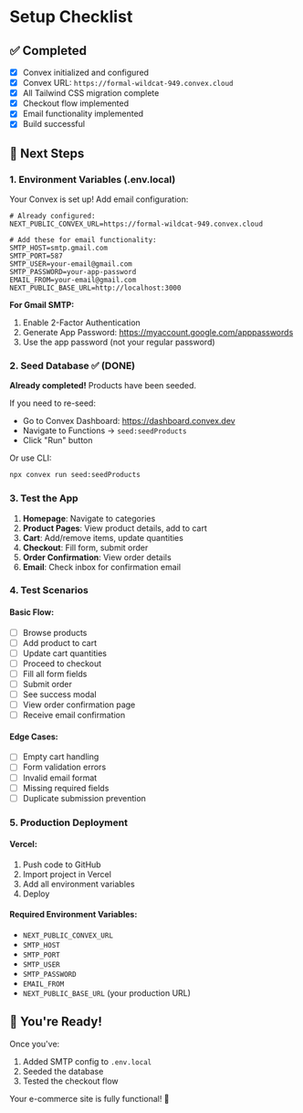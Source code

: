 # Setup Checklist

## ✅ Completed
- [x] Convex initialized and configured
- [x] Convex URL: `https://formal-wildcat-949.convex.cloud`
- [x] All Tailwind CSS migration complete
- [x] Checkout flow implemented
- [x] Email functionality implemented
- [x] Build successful

## 🔧 Next Steps

### 1. Environment Variables (.env.local)
Your Convex is set up! Add email configuration:

```env
# Already configured:
NEXT_PUBLIC_CONVEX_URL=https://formal-wildcat-949.convex.cloud

# Add these for email functionality:
SMTP_HOST=smtp.gmail.com
SMTP_PORT=587
SMTP_USER=your-email@gmail.com
SMTP_PASSWORD=your-app-password
EMAIL_FROM=your-email@gmail.com
NEXT_PUBLIC_BASE_URL=http://localhost:3000
```

**For Gmail SMTP:**
1. Enable 2-Factor Authentication
2. Generate App Password: https://myaccount.google.com/apppasswords
3. Use the app password (not your regular password)

### 2. Seed Database ✅ (DONE)
**Already completed!** Products have been seeded.

If you need to re-seed:
- Go to Convex Dashboard: https://dashboard.convex.dev
- Navigate to Functions → `seed:seedProducts`
- Click "Run" button

Or use CLI:
```bash
npx convex run seed:seedProducts
```

### 3. Test the App
1. **Homepage**: Navigate to categories
2. **Product Pages**: View product details, add to cart
3. **Cart**: Add/remove items, update quantities
4. **Checkout**: Fill form, submit order
5. **Order Confirmation**: View order details
6. **Email**: Check inbox for confirmation email

### 4. Test Scenarios

#### Basic Flow:
- [ ] Browse products
- [ ] Add product to cart
- [ ] Update cart quantities
- [ ] Proceed to checkout
- [ ] Fill all form fields
- [ ] Submit order
- [ ] See success modal
- [ ] View order confirmation page
- [ ] Receive email confirmation

#### Edge Cases:
- [ ] Empty cart handling
- [ ] Form validation errors
- [ ] Invalid email format
- [ ] Missing required fields
- [ ] Duplicate submission prevention

### 5. Production Deployment

#### Vercel:
1. Push code to GitHub
2. Import project in Vercel
3. Add all environment variables
4. Deploy

#### Required Environment Variables:
- `NEXT_PUBLIC_CONVEX_URL`
- `SMTP_HOST`
- `SMTP_PORT`
- `SMTP_USER`
- `SMTP_PASSWORD`
- `EMAIL_FROM`
- `NEXT_PUBLIC_BASE_URL` (your production URL)

## 🎉 You're Ready!

Once you've:
1. Added SMTP config to `.env.local`
2. Seeded the database
3. Tested the checkout flow

Your e-commerce site is fully functional! 🚀


